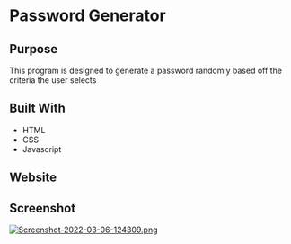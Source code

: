 # Password Generator

## Purpose
This program is designed to generate a password randomly based off the criteria the user selects

## Built With
* HTML
* CSS
* Javascript

## Website


## Screenshot
[![Screenshot-2022-03-06-124309.png](https://i.postimg.cc/4yZNJsh2/Screenshot-2022-03-06-124309.png)](https://postimg.cc/34SH1M12)